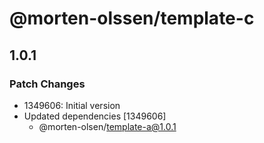 # @morten-olssen/template-c

## 1.0.1

### Patch Changes

- 1349606: Initial version
- Updated dependencies [1349606]
  - @morten-olsen/template-a@1.0.1
